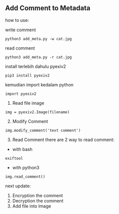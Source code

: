 ## Add Comment to Metadata


how to use:

write comment
```
python3 add_meta.py -w cat.jpg
```

read comment

```
python3 add_meta.py -r cat.jpg
```




install terlebih dahulu pyexiv2

```
pip3 install pyexiv2
```
kemudian import kedalam python

```
import pyexiv2

```

1. Read file image

```
img = pyexiv2.Image(filename)
```
2. Modify Comment

```
img.modify_comment('text comment')
```
3. Read Comment
there are 2 way to read comment:
* with bash
```
exiftool
```
* with python3
```
img.read_comment()
```




next update:
1. Encryption the comment
2. Decryption the comment
3. Add file into Image
